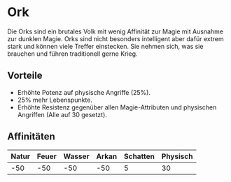 # Ork
Die Orks sind ein brutales Volk mit wenig Affinität zur Magie mit Ausnahme zur dunklen Magie. 
Orks sind nicht besonders intelligent aber dafür extrem stark und können viele Treffer einstecken. 
Sie nehmen sich, was sie brauchen und führen traditionell gerne Krieg.

## Vorteile
* Erhöhte Potenz auf physische Angriffe (25%).
* 25% mehr Lebenspunkte.
* Erhöhte Resistenz gegenüber allen Magie-Attributen und physischen Angriffen (Alle auf 30 gesetzt).

## Affinitäten
| Natur | Feuer | Wasser | Arkan | Schatten | Physisch |
| ----- | ----- | ------ | ----- | -------- | -------- |
| -50 | -50 | -50 | -50 | 5 | 30 |

